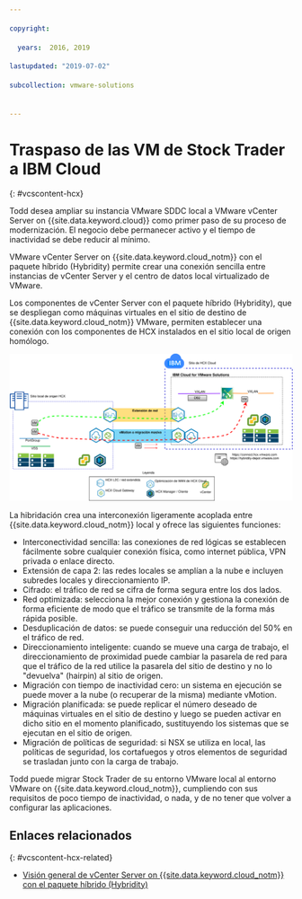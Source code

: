 ```yaml
---

copyright:

  years:  2016, 2019

lastupdated: "2019-07-02"

subcollection: vmware-solutions


---
```


# Traspaso de las VM de Stock Trader a IBM Cloud
{: #vcscontent-hcx}

Todd desea ampliar su instancia VMware SDDC local a
VMware vCenter Server on {{site.data.keyword.cloud}} como primer paso de su proceso de modernización. El negocio debe permanecer activo y el tiempo de inactividad se debe reducir al mínimo.

VMware vCenter Server on {{site.data.keyword.cloud_notm}} con el paquete híbrido (Hybridity) permite crear una conexión sencilla entre instancias de vCenter Server y el centro de datos local virtualizado
de VMware.

Los componentes de vCenter Server con el paquete híbrido (Hybridity), que se despliegan como máquinas virtuales en el sitio de destino de {{site.data.keyword.cloud_notm}} VMware, permiten establecer una conexión con los componentes de
HCX instalados en el sitio local de origen homólogo.

![vCenter Server con el paquete híbrido (Hybridity)](../../images/vcscontent-hcx.svg "vCenter Server con el paquete híbrido (Hybridity)")

La hibridación crea una interconexión ligeramente acoplada entre {{site.data.keyword.cloud_notm}} local y ofrece las siguientes funciones:

* Interconectividad sencilla: las conexiones de red lógicas se establecen fácilmente sobre cualquier conexión física, como internet pública, VPN privada o enlace directo.
* Extensión de capa 2: las redes locales se amplían a la nube e incluyen subredes locales y direccionamiento IP.
* Cifrado: el tráfico de red se cifra de forma segura entre los dos lados.
* Red optimizada: selecciona la mejor conexión y gestiona la conexión de forma eficiente de modo que el tráfico se transmite de la forma más rápida posible.
* Desduplicación de datos: se puede conseguir una reducción del 50% en el tráfico de red.
* Direccionamiento inteligente: cuando se mueve una carga de trabajo, el direccionamiento de proximidad puede cambiar la pasarela de red para que el tráfico de la red utilice la pasarela del sitio de destino y no lo "devuelva" (hairpin) al sitio de origen.
* Migración con tiempo de inactividad cero: un sistema en ejecución se puede mover a la nube (o recuperar de la misma) mediante vMotion.
* Migración planificada: se puede replicar el número deseado de máquinas virtuales en el sitio de destino y luego se pueden activar en dicho sitio en el momento planificado, sustituyendo los sistemas que se ejecutan en el sitio de origen.
* Migración de políticas de seguridad: si NSX se utiliza en local, las políticas de seguridad, los cortafuegos y otros elementos de seguridad se trasladan junto con la carga de trabajo.

Todd puede migrar Stock Trader de su entorno VMware local al entorno VMware on {{site.data.keyword.cloud_notm}}, cumpliendo con sus requisitos de poco tiempo de inactividad, o nada, y de no tener que volver a configurar las aplicaciones.

## Enlaces relacionados
{: #vcscontent-hcx-related}

* [Visión general de vCenter Server on {{site.data.keyword.cloud_notm}} con el paquete híbrido (Hybridity)](/docs/services/vmwaresolutions/archiref/vcs?topic=vmware-solutions-vcs-hybridity-intro)
